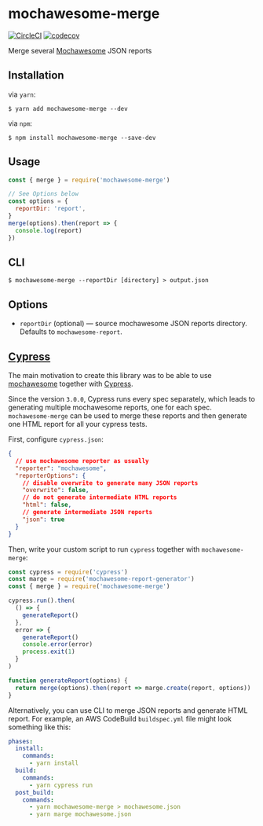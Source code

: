# mochawesome-merge

[![CircleCI](https://circleci.com/gh/Antontelesh/mochawesome-merge.svg?style=svg)](https://circleci.com/gh/Antontelesh/mochawesome-merge)
[![codecov](https://codecov.io/gh/Antontelesh/mochawesome-merge/branch/master/graph/badge.svg)](https://codecov.io/gh/Antontelesh/mochawesome-merge)

Merge several [Mochawesome](https://github.com/adamgruber/mochawesome) JSON reports

## Installation

via `yarn`:

```
$ yarn add mochawesome-merge --dev
```

via `npm`:

```
$ npm install mochawesome-merge --save-dev
```

## Usage

```javascript
const { merge } = require('mochawesome-merge')

// See Options below
const options = {
  reportDir: 'report',
}
merge(options).then(report => {
  console.log(report)
})
```

## CLI

```
$ mochawesome-merge --reportDir [directory] > output.json
```

## Options

- `reportDir` (optional) — source mochawesome JSON reports directory. Defaults to `mochawesome-report`.

## [Cypress](https://github.com/cypress-io/cypress)

The main motivation to create this library was to be able to use [mochawesome](https://github.com/adamgruber/mochawesome) together with [Cypress](https://github.com/cypress-io/cypress).

Since the version `3.0.0`, Cypress runs every spec separately, which leads to generating multiple mochawesome reports, one for each spec. `mochawesome-merge` can be used to merge these reports and then generate one HTML report for all your cypress tests.

First, configure `cypress.json`:

```json
{
  // use mochawesome reporter as usually
  "reporter": "mochawesome",
  "reporterOptions": {
    // disable overwrite to generate many JSON reports
    "overwrite": false,
    // do not generate intermediate HTML reports
    "html": false,
    // generate intermediate JSON reports
    "json": true
  }
}
```

Then, write your custom script to run `cypress` together with `mochawesome-merge`:

```javascript
const cypress = require('cypress')
const marge = require('mochawesome-report-generator')
const { merge } = require('mochawesome-merge')

cypress.run().then(
  () => {
    generateReport()
  },
  error => {
    generateReport()
    console.error(error)
    process.exit(1)
  }
)

function generateReport(options) {
  return merge(options).then(report => marge.create(report, options))
}
```

Alternatively, you can use CLI to merge JSON reports and generate HTML report.
For example, an AWS CodeBuild `buildspec.yml` file might look something like this:

```yaml
phases:
  install:
    commands:
      - yarn install
  build:
    commands:
      - yarn cypress run
  post_build:
    commands:
      - yarn mochawesome-merge > mochawesome.json
      - yarn marge mochawesome.json
```
